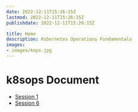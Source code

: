 ```yaml
---
date: 2022-12-11T15:26:15Z
lastmod: 2022-12-11T15:26:15Z
publishdate: 2022-12-11T15:26:15Z

title: Home
description: Kubernetes Operations Fundamentals
images:
- images/kops.jpg
---
```


# k8sops Document
* [Session 1](https://k8sops.ir/session1/)
* [Session 6](https://k8sops.ir/session6/)

